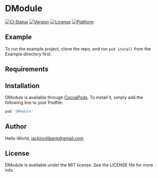 # DModule

[![CI Status](https://img.shields.io/travis/Hello-World/DModule.svg?style=flat)](https://travis-ci.org/Hello-World/DModule)
[![Version](https://img.shields.io/cocoapods/v/DModule.svg?style=flat)](https://cocoapods.org/pods/DModule)
[![License](https://img.shields.io/cocoapods/l/DModule.svg?style=flat)](https://cocoapods.org/pods/DModule)
[![Platform](https://img.shields.io/cocoapods/p/DModule.svg?style=flat)](https://cocoapods.org/pods/DModule)

## Example

To run the example project, clone the repo, and run `pod install` from the Example directory first.

## Requirements

## Installation

DModule is available through [CocoaPods](https://cocoapods.org). To install
it, simply add the following line to your Podfile:

```ruby
pod 'DModule'
```

## Author

Hello-World, jackincitibank@gmail.com

## License

DModule is available under the MIT license. See the LICENSE file for more info.
